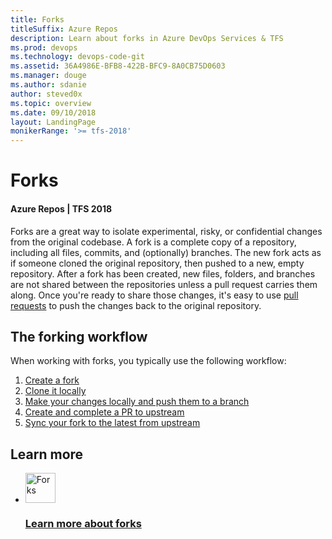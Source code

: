 ```yaml
---
title: Forks
titleSuffix: Azure Repos     
description: Learn about forks in Azure DevOps Services & TFS  
ms.prod: devops
ms.technology: devops-code-git 
ms.assetid: 36A4986E-BFB8-422B-BFC9-8A0CB75D0603    
ms.manager: douge
ms.author: sdanie
author: steved0x
ms.topic: overview
ms.date: 09/10/2018
layout: LandingPage
monikerRange: '>= tfs-2018'
---
```


# Forks

#### Azure Repos | TFS 2018

Forks are a great way to isolate experimental, risky, or confidential changes from the original codebase. A fork is a complete copy of a repository, including all files, commits, and (optionally) branches. The new fork acts as if someone cloned the original repository, then pushed to a new, empty repository.
After a fork has been created, new files, folders, and branches are not shared between the repositories unless a pull request carries them along. Once you're ready to share those changes, it's easy to use [pull requests](pull-requests-overview.md) to push the changes back to the original repository.

## The forking workflow

When working with forks, you typically use the following workflow:

1. [Create a fork](forks.md#create-fork)
2. [Clone it locally](forks.md#clone-locally)
3. [Make your changes locally and push them to a branch](forks.md#push-changes)
4. [Create and complete a PR to upstream](forks.md#create-pr)
5. [Sync your fork to the latest from upstream](forks.md#sync-fork)


## Learn more

<ul class="panelContent cardsFTitle">
    <li>
        <a href="forks.md">
        <div class="cardSize">
            <div class="cardPadding">
                <div class="card">
                    <div class="cardImageOuter">
                        <div class="cardImage">
                            <img width="48" height="48" alt="Forks" src="https://docs.microsoft.com/media/common/i_forks.svg" />
                        </div>
                    </div>
                    <div class="cardText">
                        <h3>Learn more about forks</h3>
                    </div>
                </div>
            </div>
        </div>
        </a>
    </li>
 </ul>



